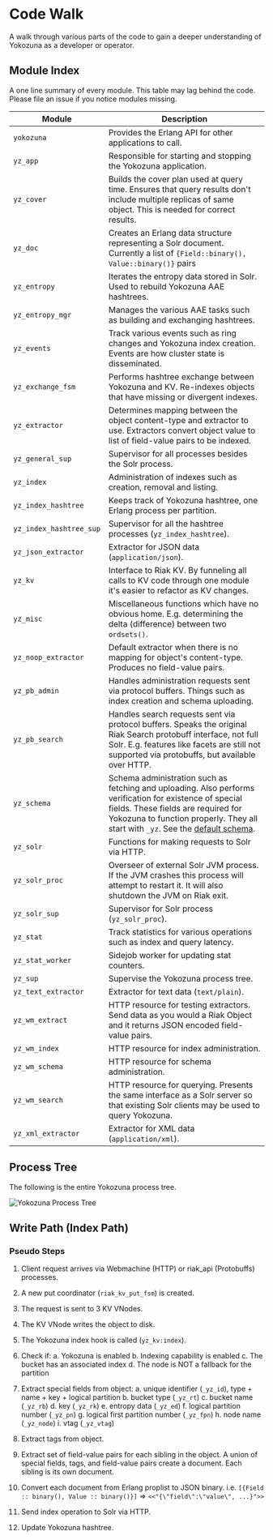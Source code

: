 Code Walk
=========

A walk through various parts of the code to gain a deeper
understanding of Yokozuna as a developer or operator.

Module Index
------------

A one line summary of every module.  This table may lag behind the
code.  Please file an issue if you notice modules missing.

| Module                    | Description                                       |
|---------------------------|---------------------------------------------------|
|`yokozuna`                 |Provides the Erlang API for other applications to call. |
|`yz_app`                   |Responsible for starting and stopping the Yokozuna application. |
|`yz_cover`                 |Builds the cover plan used at query time.  Ensures that query results don't include multiple replicas of same object.  This is needed for correct results. |
|`yz_doc`                   |Creates an Erlang data structure representing a Solr document.  Currently a list of `{Field::binary(), Value::binary()}` pairs |
|`yz_entropy`               |Iterates the entropy data stored in Solr.  Used to rebuild Yokozuna AAE hashtrees. |
|`yz_entropy_mgr`           |Manages the various AAE tasks such as building and exchanging hashtrees. |
|`yz_events`                |Track various events such as ring changes and Yokozuna index creation.  Events are how cluster state is disseminated. |
|`yz_exchange_fsm`          |Performs hashtree exchange between Yokozuna and KV.  Re-indexes objects that have missing or divergent indexes. |
|`yz_extractor`             |Determines mapping between the object content-type and extractor to use.  Extractors convert object value to list of field-value pairs to be indexed. |
|`yz_general_sup`           |Supervisor for all processes besides the Solr process. |
|`yz_index`                 |Administration of indexes such as creation, removal and listing. |
|`yz_index_hashtree`        |Keeps track of Yokozuna hashtree, one Erlang process per partition. |
|`yz_index_hashtree_sup`    |Supervisor for all the hashtree processes (`yz_index_hashtree`). |
|`yz_json_extractor`        |Extractor for JSON data (`application/json`). |
|`yz_kv`                    |Interface to Riak KV.  By funneling all calls to KV code through one module it's easier to refactor as KV changes. |
|`yz_misc`                  |Miscellaneous functions which have no obvious home.  E.g. determining the delta (difference) between two `ordsets()`. |
|`yz_noop_extractor`        |Default extractor when there is no mapping for object's content-type.  Produces no field-value pairs. |
|`yz_pb_admin`              |Handles administration requests sent via protocol buffers.  Things such as index creation and schema uploading. |
|`yz_pb_search`             |Handles search requests sent via protocol buffers.  Speaks the original Riak Search protobuff interface, not full Solr.  E.g. features like facets are still not supported via protobuffs, but available over HTTP. |
|`yz_schema`                |Schema administration such as fetching and uploading.  Also performs verification for existence of special fields.  These fields are required for Yokozuna to function properly.  They all start with `_yz`.  See the [default schema][ds].  |
|`yz_solr`                  | Functions for making requests to Solr via HTTP. |
|`yz_solr_proc`             |Overseer of external Solr JVM process.  If the JVM crashes this process will attempt to restart it.  It will also shutdown the JVM on Riak exit. |
|`yz_solr_sup`              |Supervisor for Solr process (`yz_solr_proc`). |
|`yz_stat`                  |Track statistics for various operations such as index and query latency. |
|`yz_stat_worker`           |Sidejob worker for updating stat counters. |
|`yz_sup`                   |Supervise the Yokozuna process tree. |
|`yz_text_extractor`        |Extractor for text data (`text/plain`). |
|`yz_wm_extract`            |HTTP resource for testing extractors.  Send data as you would a Riak Object and it returns JSON encoded field-value pairs. |
|`yz_wm_index`              |HTTP resource for index administration. |
|`yz_wm_schema`             |HTTP resource for schema administration. |
|`yz_wm_search`             |HTTP resource for querying.  Presents the same interface as a Solr server so that existing Solr clients may be used to query Yokozuna. |
|`yz_xml_extractor`         |Extractor for XML data (`application/xml`). |

Process Tree
------------

The following is the entire Yokozuna process tree.

![Yokozuna Process Tree](http://data.riakcs.net:8080/yokozuna/yz-tree.png)

Write Path (Index Path)
-----------------------

### Pseudo Steps ###

1. Client request arrives via Webmachine (HTTP) or riak_api (Protobuffs) processes.

2. A new put coordinator (`riak_kv_put_fsm`) is created.

3. The request is sent to 3 KV VNodes.

4. The KV VNode writes the object to disk.

5. The Yokozuna index hook is called (`yz_kv:index`).

6. Check if:
   a. Yokozuna is enabled
   b. Indexing capability is enabled
   c. The bucket has an associated index
   d. The node is NOT a fallback for the partition

7. Extract special fields from object:
   a. unique identifier (`_yz_id`), type + name + key + logical partition
   b. bucket type (`_yz_rt`)
   c. bucket name (`_yz_rb`)
   d. key (`_yz_rk`)
   e. entropy data (`_yz_ed`)
   f. logical partition number (`_yz_pn`)
   g. logical first partition number (`_yz_fpn`)
   h. node name (`_yz_node`)
   i. vtag (`_yz_vtag`)

8. Extract tags from object.

9. Extract set of field-value pairs for each sibling in the object. A union of special fields, tags, and field-value pairs create a document. Each sibling is its own document.

10. Convert each document from Erlang proplist to JSON binary. i.e. `[{Field :: binary(), Value :: binary()}]` => `<<"{\"field\":\"value\", ...}">>`

11. Send index operation to Solr via HTTP.

12. Update Yokozuna hashtree.


[ds]: https://github.com/basho/yokozuna/blob/develop/priv/default_schema.xml#L112
